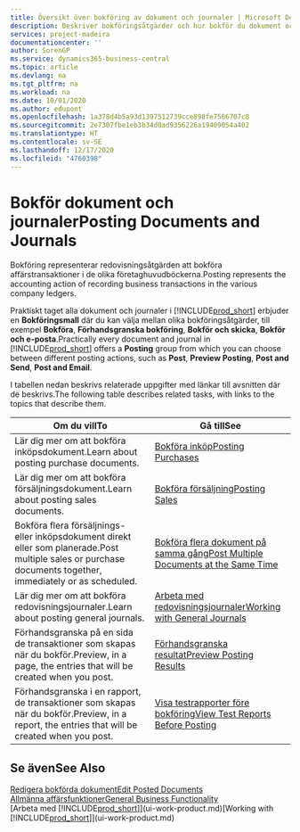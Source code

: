 ```yaml
---
title: Översikt över bokföring av dokument och journaler | Microsoft Docs
description: Beskriver bokföringsåtgärder och hur bokför du dokument och journaler.
services: project-madeira
documentationcenter: ''
author: SorenGP
ms.service: dynamics365-business-central
ms.topic: article
ms.devlang: na
ms.tgt_pltfrm: na
ms.workload: na
ms.date: 10/01/2020
ms.author: edupont
ms.openlocfilehash: 1a378d4b5a93d1397512739cce898fe7566707c8
ms.sourcegitcommit: 2e7307fbe1eb3b34d0ad9356226a19409054a402
ms.translationtype: HT
ms.contentlocale: sv-SE
ms.lasthandoff: 12/17/2020
ms.locfileid: "4760398"
---
```

# <a name="posting-documents-and-journals"></a><span data-ttu-id="b0604-103">Bokför dokument och journaler</span><span class="sxs-lookup"><span data-stu-id="b0604-103">Posting Documents and Journals</span></span>
<span data-ttu-id="b0604-104">Bokföring representerar redovisningsåtgärden att bokföra affärstransaktioner i de olika företaghuvudböckerna.</span><span class="sxs-lookup"><span data-stu-id="b0604-104">Posting represents the accounting action of recording business transactions in the various company ledgers.</span></span>

<span data-ttu-id="b0604-105">Praktiskt taget alla dokument och journaler i [!INCLUDE[prod_short](includes/prod_short.md)] erbjuder en **Bokföringsmall** där du kan välja mellan olika bokföringsåtgärder, till exempel **Bokföra**, **Förhandsgranska bokföring**, **Bokför och skicka**, **Bokför och e-posta**.</span><span class="sxs-lookup"><span data-stu-id="b0604-105">Practically every document and journal in [!INCLUDE[prod_short](includes/prod_short.md)] offers a **Posting** group from which you can choose between different posting actions, such as **Post**, **Preview Posting**, **Post and Send**, **Post and Email**.</span></span>

<span data-ttu-id="b0604-106">I tabellen nedan beskrivs relaterade uppgifter med länkar till avsnitten där de beskrivs.</span><span class="sxs-lookup"><span data-stu-id="b0604-106">The following table describes related tasks, with links to the topics that describe them.</span></span>

| <span data-ttu-id="b0604-107">Om du vill</span><span class="sxs-lookup"><span data-stu-id="b0604-107">To</span></span> | <span data-ttu-id="b0604-108">Gå till</span><span class="sxs-lookup"><span data-stu-id="b0604-108">See</span></span> |
| --- | --- |
| <span data-ttu-id="b0604-109">Lär dig mer om att bokföra inköpsdokument.</span><span class="sxs-lookup"><span data-stu-id="b0604-109">Learn about posting purchase documents.</span></span> |[<span data-ttu-id="b0604-110">Bokföra inköp</span><span class="sxs-lookup"><span data-stu-id="b0604-110">Posting Purchases</span></span>](ui-post-purchases.md) |
| <span data-ttu-id="b0604-111">Lär dig mer om att bokföra försäljningsdokument.</span><span class="sxs-lookup"><span data-stu-id="b0604-111">Learn about posting sales documents.</span></span> |[<span data-ttu-id="b0604-112">Bokföra försäljning</span><span class="sxs-lookup"><span data-stu-id="b0604-112">Posting Sales</span></span>](ui-post-sales.md) |
| <span data-ttu-id="b0604-113">Bokföra flera försäljnings- eller inköpsdokument direkt eller som planerade.</span><span class="sxs-lookup"><span data-stu-id="b0604-113">Post multiple sales or purchase documents together, immediately or as scheduled.</span></span>|[<span data-ttu-id="b0604-114">Bokföra flera dokument på samma gång</span><span class="sxs-lookup"><span data-stu-id="b0604-114">Post Multiple Documents at the Same Time</span></span>](ui-batch-posting.md)|
| <span data-ttu-id="b0604-115">Lär dig mer om att bokföra redovisningsjournaler.</span><span class="sxs-lookup"><span data-stu-id="b0604-115">Learn about posting general journals.</span></span> |[<span data-ttu-id="b0604-116">Arbeta med redovisningsjournaler</span><span class="sxs-lookup"><span data-stu-id="b0604-116">Working with General Journals</span></span>](ui-work-general-journals.md) |
| <span data-ttu-id="b0604-117">Förhandsgranska på en sida de transaktioner som skapas när du bokför.</span><span class="sxs-lookup"><span data-stu-id="b0604-117">Preview, in a page, the entries that will be created when you post.</span></span> |[<span data-ttu-id="b0604-118">Förhandsgranska resultat</span><span class="sxs-lookup"><span data-stu-id="b0604-118">Preview Posting Results</span></span>](ui-how-preview-post-results.md) |
| <span data-ttu-id="b0604-119">Förhandsgranska i en rapport, de transaktioner som skapas när du bokför.</span><span class="sxs-lookup"><span data-stu-id="b0604-119">Preview, in a report, the entries that will be created when you post.</span></span> |[<span data-ttu-id="b0604-120">Visa testrapporter före bokföring</span><span class="sxs-lookup"><span data-stu-id="b0604-120">View Test Reports Before Posting</span></span>](ui-how-view-test-reports-posting.md) |

## <a name="see-also"></a><span data-ttu-id="b0604-121">Se även</span><span class="sxs-lookup"><span data-stu-id="b0604-121">See Also</span></span>
[<span data-ttu-id="b0604-122">Redigera bokförda dokument</span><span class="sxs-lookup"><span data-stu-id="b0604-122">Edit Posted Documents</span></span>](across-edit-posted-document.md)  
[<span data-ttu-id="b0604-123">Allmänna affärsfunktioner</span><span class="sxs-lookup"><span data-stu-id="b0604-123">General Business Functionality</span></span>](ui-across-business-areas.md)  
<span data-ttu-id="b0604-124">[Arbeta med [!INCLUDE[prod_short](includes/prod_short.md)]](ui-work-product.md)</span><span class="sxs-lookup"><span data-stu-id="b0604-124">[Working with [!INCLUDE[prod_short](includes/prod_short.md)]](ui-work-product.md)</span></span>
